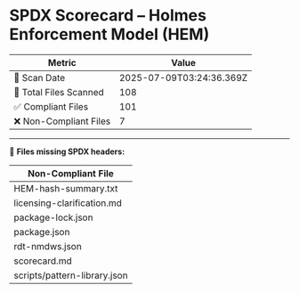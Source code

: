 # SPDX Scorecard – Holmes Enforcement Model (HEM)

| Metric | Value |
|--------|-------|
| 📅 Scan Date | 2025-07-09T03:24:36.369Z |
| 📂 Total Files Scanned | 108 |
| ✅ Compliant Files | 101 |
| ❌ Non-Compliant Files | 7 |


---

🚫 **Files missing SPDX headers:**

| Non-Compliant File |
|--------------------|
| HEM-hash-summary.txt |
| licensing-clarification.md |
| package-lock.json |
| package.json |
| rdt-nmdws.json |
| scorecard.md |
| scripts/pattern-library.json |
